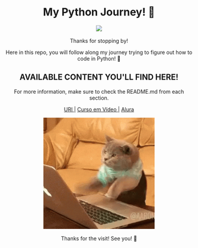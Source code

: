 <h1 align="center">My Python Journey! 🐍</h1>

<p align="center">
  <img src="https://media.giphy.com/media/gG9fVWJdN41NeiHhzk/giphy.gif">
</p>

<p align="center"> Thanks for stopping by! </p>
<p align="center">Here in this repo, you will follow along my journey trying to figure out how to code in Python! 🐍 </p>

<h2 align="center">AVAILABLE CONTENT YOU'LL FIND HERE!</h1> 

<p align="center">For more information, make sure to check the README.md from each section. </p>
<p align="center">
  <a href="https://github.com/turquetti/learningPython/tree/main/URI"> URI </a> |
  <a href="https://github.com/turquetti/learningPython/tree/main/Curso_em_Video"> Curso em Vídeo </a> |
  <a href="#"> Alura </a>
</p>
 

<p align="center">
  <img src="giphy.gif">
</p>

<p align="center">Thanks for the visit! See you! 💚</p>

